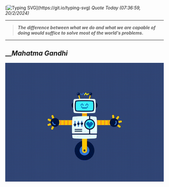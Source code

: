 [![Typing SVG](https://readme-typing-svg.herokuapp.com?font=Press+Start+2P&color=C2F784&size=35&width=900&height=100&lines=Hello+World%2C+I'm+Hung+!)](https://git.io/typing-svg) 
_Quote Today (07:36:59, 20/2/2024)_
___
>**_The difference between what we do and what we are capable of doing would suffice to solve most of the world's problems._**
___

## __**_Mahatma Gandhi_**

![RobotDance](src/assets/images/robot-dancing-dribble.gif?style=center)
